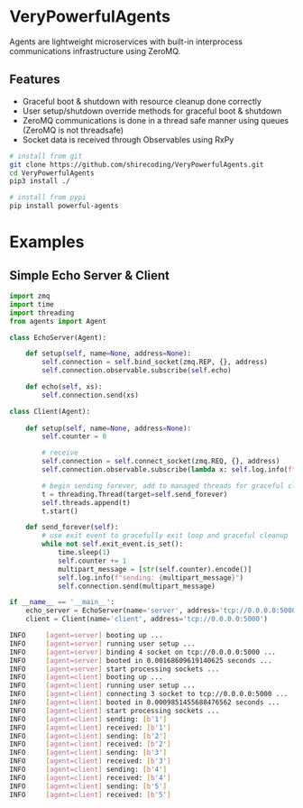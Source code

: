 # VeryPowerfulAgents

Agents are lightweight microservices with built-in interprocess communications infrastructure using ZeroMQ.

## Features

- Graceful boot & shutdown with resource cleanup done correctly
- User setup/shutdown override methods for graceful boot & shutdown
- ZeroMQ communications is done in a thread safe manner using queues (ZeroMQ is not threadsafe)
- Socket data is received through Observables using RxPy

```bash
# install from git
git clone https://github.com/shirecoding/VeryPowerfulAgents.git
cd VeryPowerfulAgents
pip3 install ./

# install from pypi
pip install powerful-agents
```

# Examples

## Simple Echo Server & Client
```python
import zmq
import time
import threading
from agents import Agent

class EchoServer(Agent):

    def setup(self, name=None, address=None):
        self.connection = self.bind_socket(zmq.REP, {}, address)
        self.connection.observable.subscribe(self.echo)

    def echo(self, xs):
        self.connection.send(xs)

class Client(Agent):
    
    def setup(self, name=None, address=None):
        self.counter = 0

        # receive
        self.connection = self.connect_socket(zmq.REQ, {}, address)
        self.connection.observable.subscribe(lambda x: self.log.info(f"received: {x}"))

        # begin sending forever, add to managed threads for graceful cleanup
        t = threading.Thread(target=self.send_forever)
        self.threads.append(t)
        t.start()

    def send_forever(self):
        # use exit event to gracefully exit loop and graceful cleanup
        while not self.exit_event.is_set(): 
            time.sleep(1)
            self.counter += 1
            multipart_message = [str(self.counter).encode()]
            self.log.info(f"sending: {multipart_message}")
            self.connection.send(multipart_message)

if __name__ == '__main__':
    echo_server = EchoServer(name='server', address='tcp://0.0.0.0:5000')
    client = Client(name='client', address='tcp://0.0.0.0:5000')
```

```bash
INFO     [agent=server] booting up ...
INFO     [agent=server] running user setup ...
INFO     [agent=server] binding 4 socket on tcp://0.0.0.0:5000 ...
INFO     [agent=server] booted in 0.00168609619140625 seconds ...
INFO     [agent=server] start processing sockets ...
INFO     [agent=client] booting up ...
INFO     [agent=client] running user setup ...
INFO     [agent=client] connecting 3 socket to tcp://0.0.0.0:5000 ...
INFO     [agent=client] booted in 0.0009851455688476562 seconds ...
INFO     [agent=client] start processing sockets ...
INFO     [agent=client] sending: [b'1']
INFO     [agent=client] received: [b'1']
INFO     [agent=client] sending: [b'2']
INFO     [agent=client] received: [b'2']
INFO     [agent=client] sending: [b'3']
INFO     [agent=client] received: [b'3']
INFO     [agent=client] sending: [b'4']
INFO     [agent=client] received: [b'4']
INFO     [agent=client] sending: [b'5']
INFO     [agent=client] received: [b'5']
```